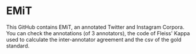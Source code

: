 # EMiT
This GitHub contains EMiT, an annotated Twitter and Instagram Corpora. You can check the annotations (of 3 annotators), the code of Fleiss' Kappa used to calculate the inter-annotator agreement and the csv of the gold standard.
